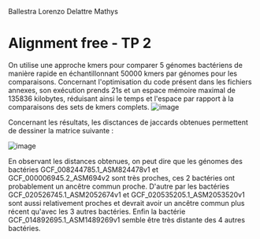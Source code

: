 Ballestra Lorenzo
Delattre Mathys

# Alignment free - TP 2

On utilise une approche kmers pour comparer 5 génomes bactériens de manière rapide en échantillonnant 50000 kmers par génomes pour les comparaisons.
Concernant l'optimisation du code présent dans les fichiers annexes, son exécution prends 21s et un espace mémoire maximal de 135836 kilobytes, réduisant ainsi le temps et l'espace par rapport à la comparaisons des sets de kmers complets.
![image](https://github.com/lorbal11/LorenzoBallestra/assets/150147653/ba2392fb-1f51-4cbc-881b-c9efb81f7519)


Concernant les résultats, les disctances de jaccards obtenues permettent de dessiner la matrice suivante :

 ![image](https://github.com/lorbal11/LorenzoBallestra/assets/150147653/4173e5ea-0604-4acd-90f7-e9aac2525f98)

En observant les distances obtenues, on peut dire que les génomes des bactéries GCF_008244785.1_ASM824478v1 et GCF_000006945.2_ASM694v2 sont très proches, ces 2 bactéries ont probablement un ancêtre commun proche. D'autre par les bactéries GCF_020526745.1_ASM2052674v1 et GCF_020535205.1_ASM2053520v1 sont aussi relativement proches et devrait avoir un ancêtre commun plus récent qu'avec les 3 autres bactéries. Enfin la bactérie GCF_014892695.1_ASM1489269v1 semble être très distante des 4 autres bactéries.



